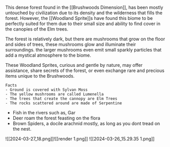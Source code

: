 This dense forest found in the [[Brushwoods Dimension]], has been mostly untouched by civilization due to its density and the wilderness that fills the forest. However, the [[Woodland Sprite]]s have found this biome to be perfectly suited for them due to their small size and ability to find cover in the canopies of the Elm trees.

The forest is relatively dark, but there are mushrooms that grow on the floor and sides of trees, these mushrooms glow and illuminate their surroundings. the larger mushrooms even emit small sparkly particles that add a mystical atmosphere to the biome.

These Woodland Sprites, curious and gentle by nature, may offer assistance, share secrets of the forest, or even exchange rare and precious items unique to the Brushwoods.

	Facts
	- Ground is covered with Sylvan Moss
	- The yellow mushrooms are called Lumenella
	- The trees that create the cannopy are Elm Trees
	- The rocks scattered around are made of Serpentine

- Fish in the rivers such as, Gar
- Deer roam the forest feasting on the flora
- Brown Spiders, a docile arachnid mostly, as long as you dont tread on the nest.  

![[2024-03-27_18.png]]![[render 1.png]]
![[2024-03-26_15.29.35 1.png]]